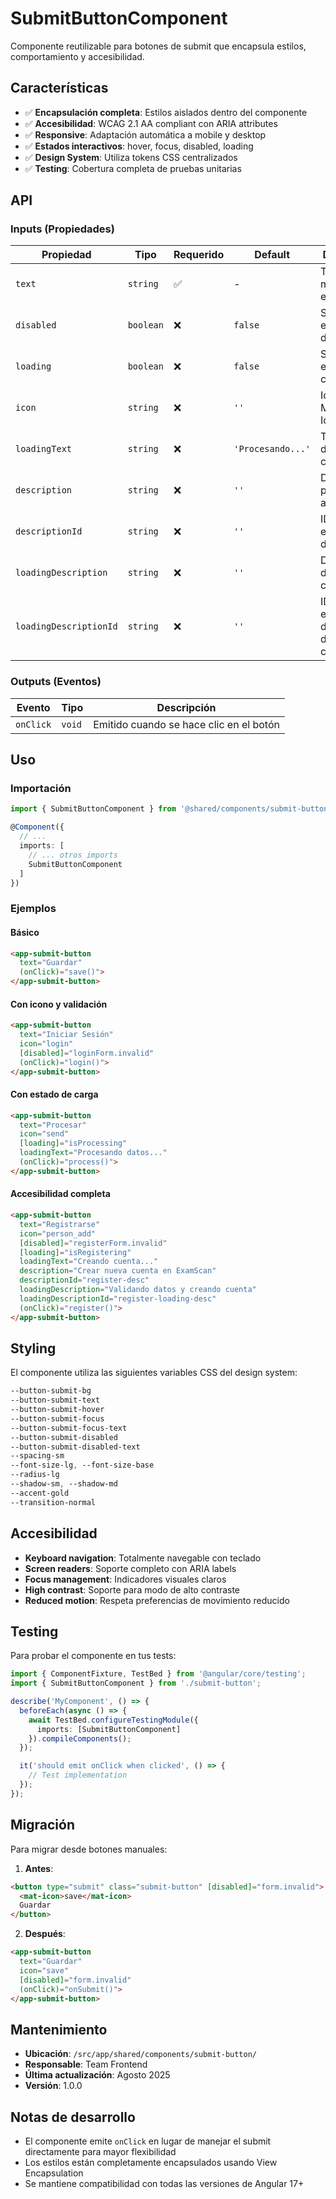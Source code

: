 # SubmitButtonComponent

Componente reutilizable para botones de submit que encapsula estilos, comportamiento y accesibilidad.

## Características

- ✅ **Encapsulación completa**: Estilos aislados dentro del componente
- ✅ **Accesibilidad**: WCAG 2.1 AA compliant con ARIA attributes
- ✅ **Responsive**: Adaptación automática a mobile y desktop
- ✅ **Estados interactivos**: hover, focus, disabled, loading
- ✅ **Design System**: Utiliza tokens CSS centralizados
- ✅ **Testing**: Cobertura completa de pruebas unitarias

## API

### Inputs (Propiedades)

| Propiedad | Tipo | Requerido | Default | Descripción |
|-----------|------|-----------|---------|-------------|
| `text` | `string` | ✅ | - | Texto mostrado en el botón |
| `disabled` | `boolean` | ❌ | `false` | Si el botón está deshabilitado |
| `loading` | `boolean` | ❌ | `false` | Si muestra estado de carga |
| `icon` | `string` | ❌ | `''` | Icono de Material Icons |
| `loadingText` | `string` | ❌ | `'Procesando...'` | Texto durante la carga |
| `description` | `string` | ❌ | `''` | Descripción para accesibilidad |
| `descriptionId` | `string` | ❌ | `''` | ID del elemento de descripción |
| `loadingDescription` | `string` | ❌ | `''` | Descripción durante la carga |
| `loadingDescriptionId` | `string` | ❌ | `''` | ID del elemento de descripción durante carga |

### Outputs (Eventos)

| Evento | Tipo | Descripción |
|--------|------|-------------|
| `onClick` | `void` | Emitido cuando se hace clic en el botón |

## Uso

### Importación

```typescript
import { SubmitButtonComponent } from '@shared/components/submit-button';

@Component({
  // ...
  imports: [
    // ... otros imports
    SubmitButtonComponent
  ]
})
```

### Ejemplos

#### Básico
```html
<app-submit-button 
  text="Guardar" 
  (onClick)="save()">
</app-submit-button>
```

#### Con icono y validación
```html
<app-submit-button
  text="Iniciar Sesión"
  icon="login"
  [disabled]="loginForm.invalid"
  (onClick)="login()">
</app-submit-button>
```

#### Con estado de carga
```html
<app-submit-button
  text="Procesar"
  icon="send"
  [loading]="isProcessing"
  loadingText="Procesando datos..."
  (onClick)="process()">
</app-submit-button>
```

#### Accesibilidad completa
```html
<app-submit-button
  text="Registrarse"
  icon="person_add"
  [disabled]="registerForm.invalid"
  [loading]="isRegistering"
  loadingText="Creando cuenta..."
  description="Crear nueva cuenta en ExamScan"
  descriptionId="register-desc"
  loadingDescription="Validando datos y creando cuenta"
  loadingDescriptionId="register-loading-desc"
  (onClick)="register()">
</app-submit-button>
```

## Styling

El componente utiliza las siguientes variables CSS del design system:

```css
--button-submit-bg
--button-submit-text
--button-submit-hover
--button-submit-focus
--button-submit-focus-text
--button-submit-disabled
--button-submit-disabled-text
--spacing-sm
--font-size-lg, --font-size-base
--radius-lg
--shadow-sm, --shadow-md
--accent-gold
--transition-normal
```

## Accesibilidad

- **Keyboard navigation**: Totalmente navegable con teclado
- **Screen readers**: Soporte completo con ARIA labels
- **Focus management**: Indicadores visuales claros
- **High contrast**: Soporte para modo de alto contraste
- **Reduced motion**: Respeta preferencias de movimiento reducido

## Testing

Para probar el componente en tus tests:

```typescript
import { ComponentFixture, TestBed } from '@angular/core/testing';
import { SubmitButtonComponent } from './submit-button';

describe('MyComponent', () => {
  beforeEach(async () => {
    await TestBed.configureTestingModule({
      imports: [SubmitButtonComponent]
    }).compileComponents();
  });

  it('should emit onClick when clicked', () => {
    // Test implementation
  });
});
```

## Migración

Para migrar desde botones manuales:

1. **Antes**:
```html
<button type="submit" class="submit-button" [disabled]="form.invalid">
  <mat-icon>save</mat-icon>
  Guardar
</button>
```

2. **Después**:
```html
<app-submit-button
  text="Guardar"
  icon="save"
  [disabled]="form.invalid"
  (onClick)="onSubmit()">
</app-submit-button>
```

## Mantenimiento

- **Ubicación**: `/src/app/shared/components/submit-button/`
- **Responsable**: Team Frontend
- **Última actualización**: Agosto 2025
- **Versión**: 1.0.0

## Notas de desarrollo

- El componente emite `onClick` en lugar de manejar el submit directamente para mayor flexibilidad
- Los estilos están completamente encapsulados usando View Encapsulation
- Se mantiene compatibilidad con todas las versiones de Angular 17+
